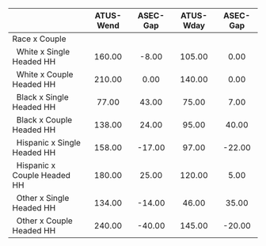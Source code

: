 
|                      |    ATUS-Wend |     ASEC-Gap |    ATUS-Wday |     ASEC-Gap |
| -------------------- | :----------: | :----------: | :----------: | :----------: |
| Race x Couple        |              |              |              |              |
| &nbsp;&nbsp;White x Single Headed HH |       160.00 |        -8.00 |       105.00 |         0.00 |
| &nbsp;&nbsp;White x Couple Headed HH |       210.00 |         0.00 |       140.00 |         0.00 |
| &nbsp;&nbsp;Black x Single Headed HH |        77.00 |        43.00 |        75.00 |         7.00 |
| &nbsp;&nbsp;Black x Couple Headed HH |       138.00 |        24.00 |        95.00 |        40.00 |
| &nbsp;&nbsp;Hispanic x Single Headed HH |       158.00 |       -17.00 |        97.00 |       -22.00 |
| &nbsp;&nbsp;Hispanic x Couple Headed HH |       180.00 |        25.00 |       120.00 |         5.00 |
| &nbsp;&nbsp;Other x Single Headed HH |       134.00 |       -14.00 |        46.00 |        35.00 |
| &nbsp;&nbsp;Other x Couple Headed HH |       240.00 |       -40.00 |       145.00 |       -20.00 |

